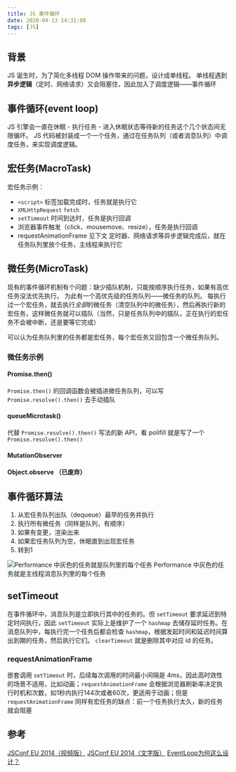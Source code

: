 ```yaml
---
title: JS 事件循环
date: 2020-04-13 14:31:08
tags: [JS]
---
```


## 背景
JS 诞生时，为了简化多线程 DOM 操作带来的问题，设计成单线程。
单线程遇到**异步逻辑**（定时、网络请求）又会阻塞住，因此加入了调度逻辑——事件循环

## 事件循环(event loop)
JS 引擎会一直在休眠 - 执行任务 - 进入休眠状态等待新的任务这个几个状态间无限循环。
JS 代码被封装成一个一个任务，通过在任务队列（或者消息队列）中调度任务，来实现调度逻辑。

## 宏任务(MacroTask)
宏任务示例：
- `<script>` 标签加载完成时，任务就是执行它
- `XMLHttpRequest` `fetch` 
- `setTimeout` 时间到达时，任务是执行回调
- 浏览器事件触发（click、mousemove、resize），任务是执行回调
- requestAnimationFrame 见下文
定时器、网络请求等异步逻辑完成后，就在任务队列里放个任务，主线程来执行它

## 微任务(MicroTask)
现有的事件循环机制有个问题：缺少插队机制，只能按顺序执行任务，如果有高优任务没法优先执行。
为此有一个高优先级的任务队列——微任务的队列。
每执行过一个宏任务，就去执行*全部*的微任务（清空队列中的微任务），然后再执行新的宏任务，这样微任务就可以插队（当然，只是任务队列中的插队，正在执行的宏任务不会被中断，还是要等它完成）

可以认为任务队列里的任务都是宏任务，每个宏任务又回包含一个微任务队列。

### 微任务示例
#### Promise.then()
`Promise.then()` 的回调函数会被插进微任务队列，可以写 `Promise.resolve().then()` 去手动插队

#### queueMicrotask()
代替 `Promise.resolve().then()` 写法的新 API，看 polifill 就是写了一个 `Promise.resolve().then()`

#### MutationObserver

#### Object.observe （已废弃）

## 事件循环算法
1. 从宏任务队列出队（dequeue）最早的任务并执行
2. 执行所有微任务（同样是队列，有顺序）
3. 如果有变更，渲染出来
4. 如果宏任务队列为空，休眠直到出现宏任务
5. 转到1

![Performance 中灰色的任务就是队列里的每个任务](https://imbant-blog.oss-cn-shanghai.aliyuncs.com/blog-img/7/%E6%88%AA%E5%B1%8F2022-05-10%20%E4%B8%8B%E5%8D%884.59.38.png)
Performance 中灰色的任务就是主线程消息队列里的每个任务

## setTimeout
在事件循环中，消息队列是立即执行其中的任务的。但 `setTimeout` 要求延迟到特定时间执行，因此 `setTimeout` 实际上是维护了一个 `hashmap` 去储存延时任务。在消息队列中，每执行完一个任务后都会检查 `hashmap`，根据发起时间和延迟时间算出到期的任务，然后执行它们。
`clearTimeout` 就是删除其中对应 id 的任务。

### requestAnimationFrame
嵌套调用 `setTimeout` 时，后续每次调用的时间最小间隔是 4ms，因此高时效性的场景不适用，比如动画；`requestAnimationFrame` 会根据浏览器刷新率决定执行时机和次数，如1秒内执行144次或者60次，更适用于动画；但是 `requestAnimationFrame` 同样有宏任务的缺点：前一个任务执行太久，新的任务就会阻塞

## 参考
[JSConf EU 2014（视频版）](https://www.youtube.com/watch?v=8aGhZQkoFbQ)
[JSConf EU 2014（文字版）](https://2014.jsconf.eu/speakers/philip-roberts-what-the-heck-is-the-event-loop-anyway.html)
[EventLoop为何这么设计？](https://mp.weixin.qq.com/s/xeTBJsW6YKld6VsNoGv_aw)
<!-- 
摘自 [MDN](https://developer.mozilla.org/zh-CN/docs/Web/JavaScript/EventLoop#%E4%BA%8B%E4%BB%B6%E5%BE%AA%E7%8E%AF)

JS 有一个基于**事件循环**的并发模型。事件循环负责执行代码、收集和处理事件，以及执行队列中的子任务。

## 运行时（Runtime）概念

![](https://imbant-blog.oss-cn-shanghai.aliyuncs.com/blog-img/7/JS-%E4%BA%8B%E4%BB%B6%E5%BE%AA%E7%8E%AF.svg)

### 栈

函数调用形成了一个由若干帧组成的栈。

```js
function foo(b) {
  let c = b * 3;
  return c;
}

function bar(a) {
  let y = a + 1;
  return foo(y);
}

console.log(bar(3));
```

调用`bar`时，创建第一个帧，包含了`bar`的参数和本地变量（a、y），这个帧被 push 入栈。在`bar`调用`foo`时，创建第二个帧，包含了`foo`的参数和本地变量(b,c)，这个帧也被 push 入栈（且在第一个帧的上边）。`foo`执行完毕后，第二帧被 pop 出栈，同理`bar`执行完毕第一帧也被 pop 出栈。

### 堆

对象被分配在*堆*中，*堆*是一个用来表示一大块（通常是非结构化的）**内存区域**的术语。

### 消息队列

运行时包含了一个待处理消息的消息队列。其中每个`消息`都关联一个用以处理这个消息的回调`函数`。

事件循环期间的某个时刻，运行时会按照队列顺序，从最先进入的开始处理队列中的`消息`。被处理的消息会被移除队列，并作为输入参数来调用与之关联的`函数`。调用一个函数总是会为其创造一个新的`栈`帧。

函数处理会一直进行到执行栈空再次为空为止。然后事件循环就开始处理队列中的下一个消息。

## 事件循环

之所以称之为**事件循环**，是因为它经常以下面的方式被实现：

```js
while (queue.waitForMessage()) {
  queue.processNextMessage();
}
```

一种死循环一样的机制。`queue.waitForMessage()`会*同步*等待消息到达。所谓消息应该可以理解为代码段或函数。

### “执行至完成”

每个消息完整执行后，其他消息才会被执行。这位程序分析提供了优秀的特性，包括：当一个函数执行时，它不会被抢占，只有它运行完毕后才会去运行其他代码，才能修改这个函数操作的数据。这与 C 不同，函数在线程中运行，它可能在任何位置被终止，然后在另一个线程中运行其他代码。

这个模型的缺点在于当一个消息需要太长时间才能处理完毕时，应用就无法处理用户交互，例如点击、滚动事件。为了缓解这个问题，应该缩短单个消息处理时间，并在可能的情况下将一个消息剪裁成多个消息。

### 添加消息

在浏览器中，如果一个事件发生，并且这个事件绑定了监听器（`addEventListener`），就会在消息队列中添加一个消息。

对于`setTimeout`这个函数，它接收两个参数：待加入消息队列的消息（函数）和一个时间值。这个事件代表被加入到消息队列的*最小延迟时间*。如果消息队列中没有其他消息且栈为空，在这段延迟过去后消息就会被马上处理。但是如果队列中还有其他消息，`setTimeout`的消息必须等其他消息处理完。
因此第二个参数仅仅表示最小延迟，而非*确切*的等待时间。
注意，`setTimeout`函数本身会比其参数函数优先执行，也就是优先进入消息队列；同时`setTimeout`本身也是异步的，所以也得等消息队列没有其他消息才会执行这个函数。

下面的例子演示了最小延迟时间的概念：

```js
const now = new Date().getSeconds();

const getTimeGap = () => new Date().getSeconds() - now;

setTimeout(() => {
  console.log(getTimeGap());
}, 500);

setTimeout(() => {
  console.log(getTimeGap());
}, 3000);

while (true) {
  if (getTimeGap() >= 2) {
    console.log("时间间隔大于 2s");
    break;
  }
}
```

输出如下：

```text
// 2秒后
时间间隔大于 2s
2 // 来自第一个 setTimeout

// 3秒后
3 // 来自第二个 setTimeout
```

在这个作用域中，消息队列一直被 while 死循环产生的消息占满，直到时间间隔超过 2 秒，循环结束，消息队列才能处理第一个`setTimeout`发来的消息，由于时间已经超过其最小延迟（500ms），消息被立即执行。接着处理第二个`setTimeout`，1 秒后达到它的最小延迟（3000ms）,执行它的消息。

### 零延迟

`setTimeout`的延迟设置为 0 并不表示消息会立即执行。

其等待时间仍然由队列里待处理消息的数量决定，即使轮到这个消息执行时，时间已经超过了最小延迟。

```js
console.log(1);
setTimeout(() => console.log(2));
console.log(3);
setTimeout(() => console.log(4));
console.log(5);

// 1
// 3
// 5
// 2
// 4
``` -->
